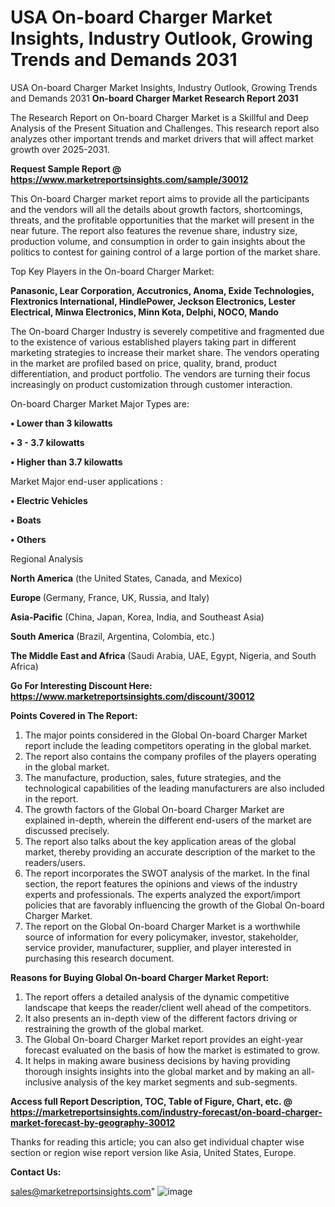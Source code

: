 # USA On-board Charger Market Insights, Industry Outlook, Growing Trends and Demands 2031
USA On-board Charger Market Insights, Industry Outlook, Growing Trends and Demands 2031
<strong>On-board Charger Market Research Report 2031</strong>

The Research Report on On-board Charger Market is a Skillful and Deep Analysis of the Present Situation and Challenges. This research report also analyzes other important trends and market drivers that will affect market growth over 2025-2031.

<strong>Request Sample Report @ <a href=https://www.marketreportsinsights.com/sample/30012>https://www.marketreportsinsights.com/sample/30012</a></strong>

This On-board Charger market report aims to provide all the participants and the vendors will all the details about growth factors, shortcomings, threats, and the profitable opportunities that the market will present in the near future. The report also features the revenue share, industry size, production volume, and consumption in order to gain insights about the politics to contest for gaining control of a large portion of the market share.

Top Key Players in the On-board Charger Market:

<strong>Panasonic, Lear Corporation, Accutronics, Anoma, Exide Technologies, Flextronics International, HindlePower, Jeckson Electronics, Lester Electrical, Minwa Electronics, Minn Kota, Delphi, NOCO, Mando</strong>

The On-board Charger Industry is severely competitive and fragmented due to the existence of various established players taking part in different marketing strategies to increase their market share. The vendors operating in the market are profiled based on price, quality, brand, product differentiation, and product portfolio. The vendors are turning their focus increasingly on product customization through customer interaction.

On-board Charger Market Major Types are:

<strong>• Lower than 3 kilowatts

• 3 - 3.7 kilowatts

• Higher than 3.7 kilowatts</strong>

Market Major end-user applications :

<strong>• Electric Vehicles

• Boats

• Others</strong>

Regional Analysis

</u><strong><b>North America</b></strong> (the United States, Canada, and Mexico)

<strong><b>Europe </b></strong>(Germany, France, UK, Russia, and Italy)

<strong><b>Asia-Pacific</b></strong> (China, Japan, Korea, India, and Southeast Asia)

<strong><b>South America</b></strong> (Brazil, Argentina, Colombia, etc.)

<strong><b>The Middle East and Africa</b></strong> (Saudi Arabia, UAE, Egypt, Nigeria, and South Africa)

<strong>Go For Interesting Discount Here: <a href=https://www.marketreportsinsights.com/discount/30012>https://www.marketreportsinsights.com/discount/30012</a></strong>

<strong>Points Covered in The Report:</strong>
<ol>
  <li>The major points considered in the Global On-board Charger Market report include the leading competitors operating in the global market.</li>
  <li>The report also contains the company profiles of the players operating in the global market.</li>
  <li>The manufacture, production, sales, future strategies, and the technological capabilities of the leading manufacturers are also included in the report.</li>
  <li>The growth factors of the Global On-board Charger Market are explained in-depth, wherein the different end-users of the market are discussed precisely.</li>
  <li>The report also talks about the key application areas of the global market, thereby providing an accurate description of the market to the readers/users.</li>
  <li>The report incorporates the SWOT analysis of the market. In the final section, the report features the opinions and views of the industry experts and professionals. The experts analyzed the export/import policies that are favorably influencing the growth of the Global On-board Charger Market.</li>
  <li>The report on the Global On-board Charger Market is a worthwhile source of information for every policymaker, investor, stakeholder, service provider, manufacturer, supplier, and player interested in purchasing this research document.</li>
</ol>
<strong>Reasons for Buying Global On-board Charger Market Report:</strong>

<ol>
  <li>The report offers a detailed analysis of the dynamic competitive landscape that keeps the reader/client well ahead of the competitors.</li>
  <li>It also presents an in-depth view of the different factors driving or restraining the growth of the global market.</li>
  <li>The Global On-board Charger Market report provides an eight-year forecast evaluated on the basis of how the market is estimated to grow.</li>
  <li>It helps in making aware business decisions by having providing thorough insights insights into the global market and by making an all-inclusive analysis of the key market segments and sub-segments.</li>
</ol>
<strong>Access full Report Description, TOC, Table of Figure, Chart, etc. @ <a href=https://marketreportsinsights.com/industry-forecast/on-board-charger-market-forecast-by-geography-30012>https://marketreportsinsights.com/industry-forecast/on-board-charger-market-forecast-by-geography-30012</a></strong>


Thanks for reading this article; you can also get individual chapter wise section or region wise report version like Asia, United States, Europe.

<strong>Contact Us:</strong>

sales@marketreportsinsights.com"
![image](https://github.com/user-attachments/assets/f01ee61d-fcec-4a8d-b709-606ffa485a9e)
